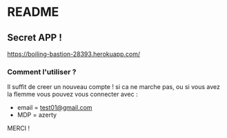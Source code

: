# README

## Secret APP ! 

https://boiling-bastion-28393.herokuapp.com/

### Comment l'utiliser ?

Il suffit de creer un nouveau compte !
si ca ne marche pas, ou si vous avez la flemme vous pouvez vous connecter avec :
- email = test01@gmail.com 
- MDP = azerty


MERCI !
